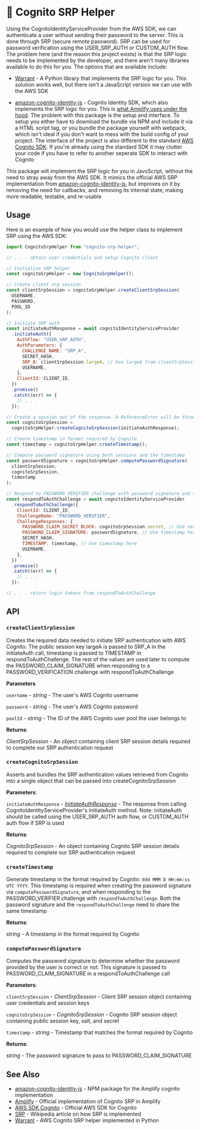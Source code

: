 # 🔐 Cognito SRP Helper

Using the CognitoIdentityServiceProvider from the AWS SDK, we can authenticate a user without sending their password to the server. This is done through SRP (secure remote password). SRP can be used for password verification using the USER_SRP_AUTH or CUSTOM_AUTH flow. The problem here (and the reason this project exists) is that the SRP logic needs to be implemented by the developer, and there aren't many libraries available to do this for you. The options that are available include:

- [Warrant](https://github.com/capless/warrant) - A Python library that implements the SRP logic for you. This solution works well, but there isn't a JavaScript version we can use with the AWS SDK

- [amazon-cognito-identity-js](https://www.npmjs.com/package/amazon-cognito-identity-js) - Cognito Identity SDK, which also implements the SRP logic for you. This is [what Amplify uses under the hood](https://github.com/aws-amplify/amplify-js/tree/main/packages/amazon-cognito-identity-js). The problem with this package is the setup and interface. To setup you either have to download the bundle via NPM and include it via a HTML script tag, or you bundle the package yourself with webpack, which isn't ideal if you don't want to mess with the build config of your project. The interface of the project is also different to the standard [AWS Cognito SDK](https://docs.aws.amazon.com/cognito-user-identity-pools/latest/APIReference/API_Operations.html). If you're already using the standard SDK it may clutter your code if you have to refer to another seperate SDK to interact with Cognito

This package will implement the SRP logic for you in JavsScript, without the need to stray away from the AWS SDK. It mimics the official AWS SRP implementation from [amazon-cognito-identity-js](https://www.npmjs.com/package/amazon-cognito-identity-js), but improves on it by removing the need for callbacks, and removing its internal state, making more readable, testable, and re-usable

## Usage

Here is an example of how you would use the helper class to implement SRP using the AWS SDK:

```js
import CognitoSrpHelper from "cognito-srp-helper";

// . . . obtain user credentials and setup Cognito client

// Initialise SRP helper
const cognitoSrpHelper = new CognitoSrpHelper();

// Create client srp session
const clientSrpSession = cognitoSrpHelper.createClientSrpSession(
  USERNAME,
  PASSWORD,
  POOL_ID
);

// Initiate SRP auth
const initiateAuthResponse = await cognitoIdentityServiceProvider
  .initiateAuth({
    AuthFlow: "USER_SRP_AUTH",
    AuthParameters: {
      CHALLENGE_NAME: "SRP_A",
      SECRET_HASH,
      SRP_A: clientSrpSession.largeA, // Use largeA from clientSrpSession here
      USERNAME,
    },
    ClientId: CLIENT_ID,
  })
  .promise()
  .catch((err) => {
    // . . .
  });

// Create a session out of the response. A ReferenceError will be thrown if any values are missing
const cognitoSrpSession =
  cognitoSrpHelper.createCognitoSrpSession(initiateAuthResponse);

// Create timestamp in format required by Cognito
const timestamp = cognitoSrpHelper.createTimestamp();

// Compute password signature using both sessions and the timestamp
const passwordSignature = cognitoSrpHelper.computePasswordSignature(
  clientSrpSession,
  cognitoSrpSession,
  timestamp
);

// Respond to PASSWORD_VERIFIER challenge with password signature and timestamp
const respondToAuthChallenge = await cognitoIdentityServiceProvider
  .respondToAuthChallenge({
    ClientId: CLIENT_ID,
    ChallengeName: "PASSWORD_VERIFIER",
    ChallengeResponses: {
      PASSWORD_CLAIM_SECRET_BLOCK: cognitoSrpSession.secret, // Use secret from cognitoSrpSession here
      PASSWORD_CLAIM_SIGNATURE: passwordSignature, // Use timestamp here
      SECRET_HASH,
      TIMESTAMP: timestamp, // Use timestamp here
      USERNAME,
    },
  })
  .promise()
  .catch((err) => {
    // . . .
  });

// . . . return login tokens from respondToAuthChallenge
```

## API

### `createClientSrpSession`

Creates the required data needed to initiate SRP authentication with AWS Cognito. The public session key largeA is passed to SRP_A in the initiateAuth call, timestamp is passed to TIMESTAMP in respondToAuthChallenge. The rest of the values are used later to compute the PASSWORD_CLAIM_SIGNATURE when responding to a PASSWORD_VERIFICATION challenge with respondToAuthChallenge

**Parameters**

`username` - _string_ - The user's AWS Cognito username

`password` - _string_ - The user's AWS Cognito password

`poolId` - _string_ - The ID of the AWS Cognito user pool the user belongs to

**Returns**:

_ClientSrpSession_ - An object containing client SRP session details required to complete our SRP authentication request

### `createCognitoSrpSession`

Asserts and bundles the SRP authentication values retrieved from Cognito into a single object that can be passed into createCognitoSrpSession

**Parameters**:

`initiateAuthResponse` - [_InitiateAuthResponse_](https://docs.aws.amazon.com/AWSJavaScriptSDK/v3/latest/clients/client-cognito-identity-provider/modules/initiateauthresponse.html) - The response from calling CognitoIdentityServiceProvider's initiateAuth method. Note: initiateAuth should be called using the USER_SRP_AUTH auth flow, or CUSTOM_AUTH auth flow if SRP is used

**Returns**:

_CognitoSrpSession_ - An object containing Cognito SRP session details required to complete our SRP authentication request

### `createTimestamp`

Generate timestamp in the format required by Cognito: `ddd MMM D HH:mm:ss UTC YYYY`. This timestamp is required when creating the password signature via `computePasswordSignature`, and when responding to the PASSWORD_VERIFIER challenge with `respondToAuthChallenge`. Both the password signature and the `respondToAuthChallenge` need to share the same timestamp

**Returns**:

_string_ - A timestamp in the format required by Cognito

### `computePasswordSignature`

Computes the password signature to determine whether the password provided by the user is correct or not. This signature is passed to PASSWORD_CLAIM_SIGNATURE in a respondToAuthChallenge call

**Parameters**:

`clientSrpSession` - _ClientSrpSession_ - Client SRP session object containing user credentials and session keys

`cognitoSrpSession` - _CognitoSrpSession_ - Cognito SRP session object containing public session key, salt, and secret

`timestamp` - _string_ - Timestamp that matches the format required by Cognito

**Returns**:

_string_ - The password signature to pass to PASSWORD_CLAIM_SIGNATURE

## See Also

- [amazon-cognito-identity-js](https://www.npmjs.com/package/amazon-cognito-identity-js) - NPM package for the Amplify cognito implementation
- [Amplify](https://github.com/aws-amplify/amplify-js) - Official implementation of Cognito SRP in Amplify
- [AWS SDK Cognito](https://docs.aws.amazon.com/cognito-user-identity-pools/latest/APIReference/API_Operations.html) - Official AWS SDK for Cognito
- [SRP](https://en.wikipedia.org/wiki/Secure_Remote_Password_protocol) - Wikipedia article on how SRP is implemented
- [Warrant](https://github.com/capless/warrant) - AWS Cognito SRP helper implemented in Python

